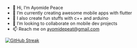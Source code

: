 - 👋 Hi, I’m Ayomide Peace
- 👀 I’m currently creating awesome mobile apps with flutter
- 🌱 I also create fun stuffs with c++ and arduino
- 💞️ I’m looking to collaborate on mobile dev projects
- 📫 Reach me on ayomidepeat@gmail.com
  
<a href="https://git.io/streak-stats"><img src="https://github-readme-streak-stats.herokuapp.com?user=ayomidepeat&theme=java-dark" alt="GitHub Streak" /></a>


<!---
AyomidePeat/AyomidePeat is a ✨ special ✨ repository because its `README.md` (this file) appears on your GitHub profile.
You can click thePreview link to take a look at your changes.
--->
